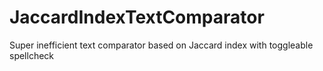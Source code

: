 # JaccardIndexTextComparator
Super inefficient text comparator based on Jaccard index with toggleable spellcheck
